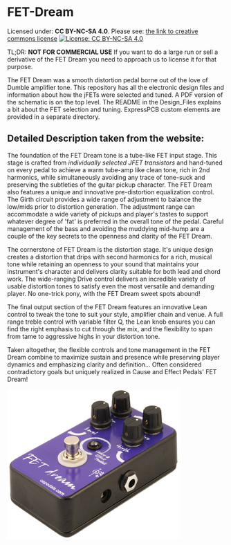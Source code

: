 # FET-Dream
Licensed under: **CC BY-NC-SA 4.0**. Please see: [the link to creative commons license](https://creativecommons.org/licenses/by-nc-sa/4.0/legalcode)
[![License: CC BY-NC-SA 4.0](https://licensebuttons.net/l/by-nc-sa/4.0/80x15.png)](https://creativecommons.org/licenses/by-nc-sa/4.0/)

TL;DR: **NOT FOR COMMERCIAL USE** If you want to do a large run or sell a derivative of the FET Dream you need to approach us to license it for that purpose.

The FET Dream was a smooth distortion pedal borne out of the love of Dumble amplifier tone. This repository has all the electronic design files and information about how the jFETs were selected and tuned.  A PDF version of the schematic is on the top level.  The README in the Design_Files explains a bit about the FET selection and tuning.  ExpressPCB custom elements are provided in a separate directory.

## Detailed Description taken from the website:
The foundation of the FET Dream tone is a tube-like FET input stage. This stage is crafted from *individually selected JFET transistors* and hand-tuned on every pedal to achieve a warm tube-amp like clean tone, rich in 2nd harmonics, while simultaneously avoiding any trace of tone-suck and preserving the subtleties of the guitar pickup character.
The FET Dream also features a unique and innovative pre-distortion equalization control. The Girth circuit provides a wide range of adjustment to balance the low/mids prior to distortion generation. The adjustment range can accommodate a wide variety of pickups and player's tastes to support whatever degree of 'fat' is preferred in the overall tone of the pedal. Careful management of the bass and avoiding the muddying mid-hump are a couple of the key secrets to the openness and clarity of the FET Dream.

The cornerstone of FET Dream is the distortion stage. It's unique design creates a distortion that drips with second harmonics for a rich, musical tone while retaining an openness to your sound that maintains your instrument's character and delivers clarity suitable for both lead and chord work. The wide-ranging Drive control delivers an incredible variety of usable distortion tones to satisfy even the most versatile and demanding player. No one-trick pony, with the FET Dream sweet spots abound!

The final output section of the FET Dream features an innovative Lean control to tweak the tone to suit your style, amplifier chain and venue. A full range treble control with variable filter Q, the Lean knob ensures you can find the right emphasis to cut through the mix, and the flexibility to span from tame to aggressive highs in your distortion tone.

Taken altogether, the flexible controls and tone management in the FET Dream combine to maximize sustain and presence while preserving player dynamics and emphasizing clarity and definition... Often considered contradictory goals but uniquely realized in Cause and Effect Pedals' FET Dream!

![FET Dream pedal](/web-angle-image1.png)
